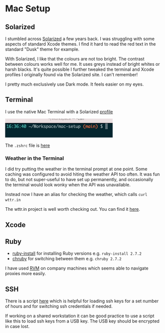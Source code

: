 # Mac Setup

## Solarized

I stumbled across [Solarized](https://github.com/altercation/solarized) a few years back. I was struggling with some aspects of standard Xcode themes. I find it hard to read the red text in the standard "Dusk" theme for example.

With Solarized, I like that the colours are not too bright. The contrast between colours works well for me. It uses greys instead of bright whites or harsh blacks. It's quite possible I further tweaked the terminal and Xcode profiles I originally found via the Solarized site. I can't remember!

I pretty much exclusively use Dark mode. It feels easier on my eyes.

## Terminal

I use the native Mac Terminal with a Solarized [profile](Terminal/Solarized%20Dark.terminal)

![Terminal](Resources/Terminal.png)

The `.zshrc` file is [here](zsh/.zshrc)

### Weather in the Terminal

I did try putting the weather in the terminal prompt at one point. Some caching was configured to avoid hiting the weather API too often. It was fun to do, but not super-useful to have set up permanently, and occasionally the terminal would look wonky when the API was unavailable.

Instead now I have an alias for checking the weather, which calls `curl wttr.in`

The wttr.in project is well worth checking out. You can find it [here](https://github.com/chubin/wttr.in).

## Xcode

## Ruby

- [ruby-install](https://github.com/postmodern/ruby-install) for installing Ruby versions e.g. `ruby-install 2.7.2`
- [chruby](https://github.com/postmodern/chruby) for switching between them e.g. `chruby 2.7.2`

I have used [RVM](https://rvm.io) on company machines which seems able to navigate proxies more easily.

## SSH

There is a script [here](ssh/loadkeys.sh) which is helpful for loading ssh keys for a set number of hours and for switching ssh credentials if needed.

If working on a shared workstation it can be good practice to use a script like this to load ssh keys from a USB key. The USB key should be encrypted in case lost.
